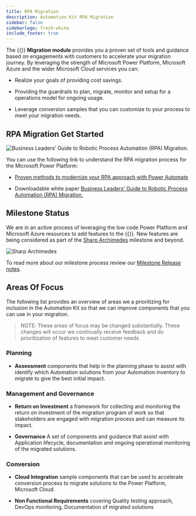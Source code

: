 ```yaml
---
title: RPA Migration
description: Automation Kit RPA Migration
sidebar: false
sidebarlogo: fresh-white
include_footer: true
---
```

The {{<product-name>}} **Migration module** provides you a proven set of tools and guidance based on engagements with customers to accelerate your migration journey. By leveraging the strength of Microsoft Power Platform, Microsoft Azure and the wider Microsoft Cloud services you can:

- Realize your goals of providing cost savings.

- Providing the guardrails to plan, migrate, monitor and setup for a operations model for ongoing usage.

- Leverage conversion samples that you can customize to your process to meet your migration needs.

## RPA Migration Get Started

![Business Leaders’ Guide to Robotic Process Automation (RPA) Migration.](https://msflowblogscdn.azureedge.net/wp-content/uploads/2022/01/RPAWhitepaper_Img-241x300.png)

You can use the following link to understand the RPA migration process for the Microsoft Power Platform:

- [Proven methods to modernize your RPA approach with Power Automate](https://powerautomate.microsoft.com/blog/proven-methods-to-modernize-your-rpa-approach-with-power-automate/)

- Downloadable white paper [Business Leaders’ Guide to Robotic Process Automation (RPA) Migration.](https://aka.ms/PAD/RPAMigrationWhitepaper)

## Milestone Status

We are in an active process of leveraging the low code Power Platform and Microsoft Azure resources to add features to the {{<product-name>}}. New features are being considered as part of the [Sharp Archimedes](/en-gb/releases/november-2022) milestone and beyond.

![Sharp Archimedes](/images/sharp-archimedes.png)

To read more about our milestone process review our [Milestone Release notes](/en-gb/releases/milestones).

## Areas Of Focus

The following list provides an overview of areas we a prioritizing for inclusion in the Automation Kit so that we can improve components that you can use in your migration.

> NOTE: These areas of focus may be changed substantially. These changes will occur we continually receive feedback and do prioritization of features to meet customer needs

### Planning

- **Assessment** components that help in the planning phase to assist with identify which Automation solutions from your Automation inventory to migrate to give the best initial impact.

### Management and Governance

- **Return on Investment** a framework for collecting and monitoring the return on investment of the migration program of work so that stakeholders are engaged with migration process and can measure its impact.

- **Governance** A set of components and guidance that assist with Application lifecycle, documentation and ongoing operational monitoring of the migrated solutions.

### Conversion

- **Cloud Integration** sample components that can be used to accelerate conversion process to migrate solutions to the Power Platform, Microsoft Cloud.

- **Non Functional Requirements** covering Quality testing approach, DevOps monitoring, Documentation of migrated solutions
